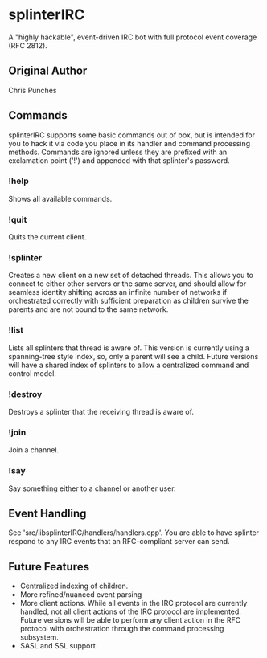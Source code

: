 # splinterIRC

A "highly hackable", event-driven IRC bot with full protocol event coverage (RFC 2812).

## Original Author

Chris Punches

## Commands

splinterIRC supports some basic commands out of box, but is intended for you to hack it via code you place in its handler and command processing methods.  Commands are ignored unless they are prefixed with an exclamation point ('!') and appended with that splinter's password.
 
### !help <password>

Shows all available commands.

### !quit

Quits the current client.

### !splinter 

Creates a new client on a new set of detached threads.  This allows you to connect to either other servers or the same server, and should allow for seamless identity shifting across an infinite number of networks if orchestrated correctly with sufficient preparation as children survive the parents and are not bound to the same network.

### !list

Lists all splinters that thread is aware of.  This version is currently using a spanning-tree style index, so, only a parent will see a child.  Future versions will have a shared index of splinters to allow a centralized command and control model.

### !destroy

Destroys a splinter that the receiving thread is aware of.

### !join

Join a channel.

### !say

Say something either to a channel or another user.

## Event Handling

See 'src/libsplinterIRC/handlers/handlers.cpp'.  You are able to have splinter respond to any IRC events that an RFC-compliant server can send.

## Future Features

- Centralized indexing of children. 
- More refined/nuanced event parsing
- More client actions.  While all events in the IRC protocol are currently handled, not all client actions of the IRC protocol are implemented.  Future versions will be able to perform any client action in the RFC protocol with orchestration through the command processing subsystem.
- SASL and SSL support
